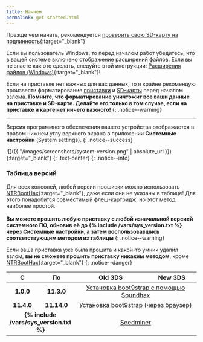 ```yaml
---
title: Начнем
permalink: get-started.html
---
```


Прежде чем начать, рекомендуется [проверить свою SD-карту на подлинность](https://customfw.xyz/test_sd){:target="_blank"}

Если вы пользователь Windows, то перед началом работ убедитесь, что в вашей системе включено отображение расширений файлов. Если вы не знаете как это сделать, следуйте этой инструкции: [Расширения файлов (Windows)](file-extensions-windows){:target="_blank"}!

Если на приставке нет важных для вас данных, то я крайне рекомендую произвести форматирование [приставки](clean_sd#i-форматирование-приставки) и [SD-карты](https://customfw.xyz/format_sd) перед началом взлома. **Помните, что форматирование уничтожит все ваши данные на приставке и SD-карте. Делайте его только в том случае, если на приставке и карте нет ничего важного!**
{: .notice--warning}

___


Версия программного обеспечения вашего устройства отображается в правом нижнем углу верхнего экрана в приложении **Системные настройки** (System settings).
{: .notice--success}

![]({{ "/images/screenshots/system-version.png" | absolute_url }}){:target="_blank"}
{: .text-center}
{: .notice--info}

### Таблица версий

Для всех консолей, любой версии прошивки можно использовать [NTRBootHax](ntrboot){:target="_blank"}, даже если они не указаны в таблице! Для этого понадобится совместимый флеш-картридж, но этот метод наиболее простой. <br><br>**Вы можете прошить любую приставку с любой изначальной версией системного ПО, обновив её до {% include /vars/sys_version.txt %} через Системные настройки, а затем воспользовавшись соответствующим методом из таблицы**
{: .notice--warning}

Если ваша приставка уже была прошита и какой-то умник удалил взлом, **вы не сможете прошить приставку никаким методом**, кроме [NTRBootHax](ntrboot){:target="_blank"}
{: .notice--danger}

<table>
  <colgroup>
    <col style="width: 5%;" span="1" />
    <col style="width: 5%;" span="1" />
    <col style="width: 38%;" span="1" />
  </colgroup>
  <thead>
    <tr>
      <th style="text-align: center; font-weight: bold;" rowspan="2">С</th>
      <th style="text-align: center; font-weight: bold;" rowspan="2">По</th>
    </tr>
    <tr>
      <th style="text-align: center; font-weight: bold;">Old 3DS</th>
      <th style="text-align: center; font-weight: bold;">New 3DS</th>
    </tr>
  </thead>
  <tbody>
    <tr>
      <td style="text-align: center; font-weight: bold;">1.0.0</td>
      <td style="text-align: center; font-weight: bold;">11.3.0</td>
      <td style="text-align: center;" colspan="2"><a href="soundhax">Установка boot9strap с помощью Soundhax</a></td>
    </tr>
    <tr>
      <td style="text-align: center; font-weight: bold;">11.4.0</td>
      <td style="text-align: center; font-weight: bold;">11.14.0</td>
      <td style="text-align: center;" colspan="2"><a href="browserhax">Установка boot9strap (через браузер)</a><br /></td>
    </tr>
    <tr>
      <td style="text-align: center; font-weight: bold;" colspan="2">{% include /vars/sys_version.txt %}</td>
      <td style="text-align: center;" colspan="2"><a href="seedminer">Seedminer</a><br /></td>
    </tr>
  </tbody>
</table>